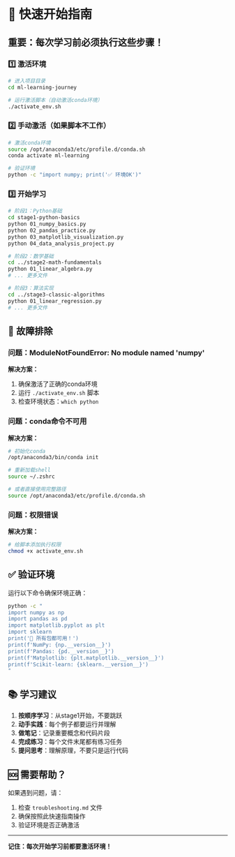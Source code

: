 # 🚀 快速开始指南

## 重要：每次学习前必须执行这些步骤！

### 1️⃣ 激活环境
```bash
# 进入项目目录
cd ml-learning-journey

# 运行激活脚本（自动激活conda环境）
./activate_env.sh
```

### 2️⃣ 手动激活（如果脚本不工作）
```bash
# 激活conda环境
source /opt/anaconda3/etc/profile.d/conda.sh
conda activate ml-learning

# 验证环境
python -c "import numpy; print('✅ 环境OK')"
```

### 3️⃣ 开始学习
```bash
# 阶段1：Python基础
cd stage1-python-basics
python 01_numpy_basics.py
python 02_pandas_practice.py
python 03_matplotlib_visualization.py
python 04_data_analysis_project.py

# 阶段2：数学基础
cd ../stage2-math-fundamentals
python 01_linear_algebra.py
# ... 更多文件

# 阶段3：算法实现
cd ../stage3-classic-algorithms
python 01_linear_regression.py
# ... 更多文件
```

## 🔧 故障排除

### 问题：ModuleNotFoundError: No module named 'numpy'
**解决方案：**
1. 确保激活了正确的conda环境
2. 运行 `./activate_env.sh` 脚本
3. 检查环境状态：`which python`

### 问题：conda命令不可用
**解决方案：**
```bash
# 初始化conda
/opt/anaconda3/bin/conda init

# 重新加载shell
source ~/.zshrc

# 或者直接使用完整路径
source /opt/anaconda3/etc/profile.d/conda.sh
```

### 问题：权限错误
**解决方案：**
```bash
# 给脚本添加执行权限
chmod +x activate_env.sh
```

## ✅ 验证环境
运行以下命令确保环境正确：
```bash
python -c "
import numpy as np
import pandas as pd
import matplotlib.pyplot as plt
import sklearn
print('🎉 所有包都可用！')
print(f'NumPy: {np.__version__}')
print(f'Pandas: {pd.__version__}')
print(f'Matplotlib: {plt.matplotlib.__version__}')
print(f'Scikit-learn: {sklearn.__version__}')
"
```

## 📚 学习建议

1. **按顺序学习**：从stage1开始，不要跳跃
2. **动手实践**：每个例子都要运行并理解
3. **做笔记**：记录重要概念和代码片段
4. **完成练习**：每个文件末尾都有练习任务
5. **提问思考**：理解原理，不要只是运行代码

## 🆘 需要帮助？

如果遇到问题，请：
1. 检查 `troubleshooting.md` 文件
2. 确保按照此快速指南操作
3. 验证环境是否正确激活

---

**记住：每次开始学习前都要激活环境！**